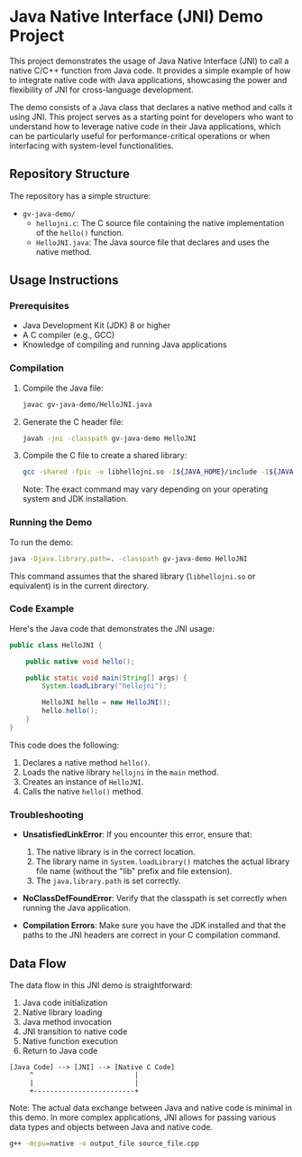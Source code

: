 # Java Native Interface (JNI) Demo Project

This project demonstrates the usage of Java Native Interface (JNI) to call a native C/C++ function from Java code. It provides a simple example of how to integrate native code with Java applications, showcasing the power and flexibility of JNI for cross-language development.

The demo consists of a Java class that declares a native method and calls it using JNI. This project serves as a starting point for developers who want to understand how to leverage native code in their Java applications, which can be particularly useful for performance-critical operations or when interfacing with system-level functionalities.

## Repository Structure

The repository has a simple structure:

- `gv-java-demo/`
  - `hellojni.c`: The C source file containing the native implementation of the `hello()` function.
  - `HelloJNI.java`: The Java source file that declares and uses the native method.

## Usage Instructions

### Prerequisites

- Java Development Kit (JDK) 8 or higher
- A C compiler (e.g., GCC)
- Knowledge of compiling and running Java applications

### Compilation

1. Compile the Java file:
   ```sh
   javac gv-java-demo/HelloJNI.java
   ```

2. Generate the C header file:
   ```sh
   javah -jni -classpath gv-java-demo HelloJNI
   ```

3. Compile the C file to create a shared library:
   ```sh
   gcc -shared -fpic -o libhellojni.so -I${JAVA_HOME}/include -I${JAVA_HOME}/include/linux gv-java-demo/hellojni.c
   ```

   Note: The exact command may vary depending on your operating system and JDK installation.

### Running the Demo

To run the demo:

```sh
java -Djava.library.path=. -classpath gv-java-demo HelloJNI
```

This command assumes that the shared library (`libhellojni.so` or equivalent) is in the current directory.

### Code Example

Here's the Java code that demonstrates the JNI usage:

```java
public class HelloJNI {

    public native void hello();

    public static void main(String[] args) {
        System.loadLibrary("hellojni");

        HelloJNI hello = new HelloJNI();
        hello.hello();
    }
}
```

This code does the following:
1. Declares a native method `hello()`.
2. Loads the native library `hellojni` in the `main` method.
3. Creates an instance of `HelloJNI`.
4. Calls the native `hello()` method.

### Troubleshooting

- **UnsatisfiedLinkError**: If you encounter this error, ensure that:
  1. The native library is in the correct location.
  2. The library name in `System.loadLibrary()` matches the actual library file name (without the "lib" prefix and file extension).
  3. The `java.library.path` is set correctly.

- **NoClassDefFoundError**: Verify that the classpath is set correctly when running the Java application.

- **Compilation Errors**: Make sure you have the JDK installed and that the paths to the JNI headers are correct in your C compilation command.

## Data Flow

The data flow in this JNI demo is straightforward:

1. Java code initialization
2. Native library loading
3. Java method invocation
4. JNI transition to native code
5. Native function execution
6. Return to Java code

```
[Java Code] --> [JNI] --> [Native C Code]
     ^                         |
     |                         |
     +-------------------------+
```

Note: The actual data exchange between Java and native code is minimal in this demo. In more complex applications, JNI allows for passing various data types and objects between Java and native code.


```bash
g++ -mcpu=native -o output_file source_file.cpp
```